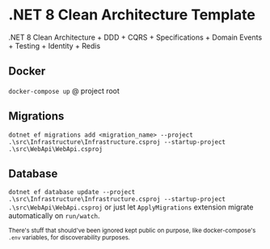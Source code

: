 # .NET 8 Clean Architecture Template

.NET 8 Clean Architecture + DDD + CQRS + Specifications + Domain Events + Testing + Identity + Redis

## Docker

`docker-compose up` @ project root

## Migrations

`dotnet ef migrations add <migration_name> --project .\src\Infrastructure\Infrastructure.csproj --startup-project .\src\WebApi\WebApi.csproj`

## Database

`dotnet ef database update --project .\src\Infrastructure\Infrastructure.csproj --startup-project .\src\WebApi\WebApi.csproj` or just let `ApplyMigrations` extension migrate automatically on `run/watch`.

<sub>There's stuff that should've been ignored kept public on purpose, like docker-compose's `.env` variables, for discoverability purposes.</sub>
